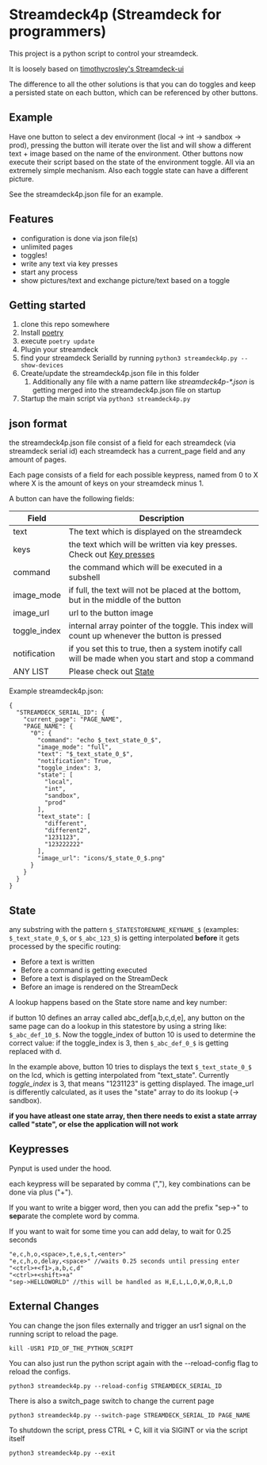 # Streamdeck4p (Streamdeck for programmers)

This project is a python script to control your streamdeck.

It is loosely based on [timothycrosley's Streamdeck-ui](https://github.com/timothycrosley/streamdeck-ui)

The difference to all the other solutions is that you can do toggles and keep a persisted state on each button, which
can be referenced by other buttons.

## Example

Have one button to select a dev environment (local -> int -> sandbox -> prod), pressing the button will iterate over the
list and will show a different text + image based on the name of the environment. Other buttons now execute their script
based on the state of the environment toggle. All via an extremely simple mechanism. Also each toggle state can have a
different picture.

See the streamdeck4p.json file for an example.

## Features

* configuration is done via json file(s)
* unlimited pages
* toggles!
* write any text via key presses
* start any process
* show pictures/text and exchange picture/text based on a toggle

## Getting started

1. clone this repo somewhere
2. Install [poetry](https://python-poetry.org/)
3. execute `poetry update`
4. Plugin your streamdeck
5. find your streamdeck SerialId by running `python3 streamdeck4p.py --show-devices`
6. Create/update the streamdeck4p.json file in this folder
    1. Additionally any file with a name pattern like _streamdeck4p-*.json_ is getting merged into the streamdeck4p.json
       file on startup
7. Startup the main script via `python3 streamdeck4p.py`

## json format

the streamdeck4p.json file consist of a field for each streamdeck (via streamdeck serial id)
each streamdeck has a current_page field and any amount of pages.

Each page consists of a field for each possible keypress, named from 0 to X where X is the amount of keys on your
streamdeck minus 1.

A button can have the following fields:

| Field        | Description                                                                                        |
|--------------|----------------------------------------------------------------------------------------------------|
| text         | The text which is displayed on the streamdeck                                                      |
| keys         | the text which will be written via key presses. Check out [Key presses](#Keypresses)               |
| command      | the command which will be executed in a subshell                                                   |
| image_mode   | if full, the text will not be placed at the bottom, but in the middle of the button                |
| image_url    | url to the button image                                                                            |
| toggle_index | internal array pointer of the toggle. This index will count up whenever the button is pressed      |
| notification | if you set this to true, then a system inotify call will be made when you start and stop a command |
| ANY LIST     | Please check out [State](#State)                                                                   |

Example streamdeck4p.json:

    {
      "STREAMDECK_SERIAL_ID": {
        "current_page": "PAGE_NAME",
        "PAGE_NAME": {
          "0": {
            "command": "echo $_text_state_0_$",
            "image_mode": "full",
            "text": "$_text_state_0_$",
            "notification": True,
            "toggle_index": 3,
            "state": [
              "local",
              "int",
              "sandbox",
              "prod"
            ],
            "text_state": [
              "different",
              "different2",
              "1231123",
              "123222222"
            ],
            "image_url": "icons/$_state_0_$.png"
          }
        }
      }
    }

## State

any substring with the pattern `$_STATESTORENAME_KEYNAME_$` (examples: `$_text_state_0_$`, or `$_abc_123_$`)
is getting interpolated **before** it gets processed by the specific routing:

* Before a text is written
* Before a command is getting executed
* Before a text is displayed on the StreamDeck
* Before an image is rendered on the StreamDeck

A lookup happens based on the State store name and key number:

if button 10 defines an array called abc_def[a,b,c,d,e], any button on the same page can do a lookup in this statestore
by using a string like: `$_abc_def_10_$`. Now the toggle_index of button 10 is used to determine the correct value: if
the toggle_index is 3, then `$_abc_def_0_$` is getting replaced with d.

In the example above, button 10 tries to displays the text `$_text_state_0_$` on the lcd, which is getting interpolated
from "text_state". Currently _toggle_index_ is 3, that means "1231123" is getting displayed. The image_url is
differently calculated, as it uses the "state" array to do its lookup (-> sandbox).

**if you have atleast one state array, then there needs to exist a state arrray called "state", or else the application
will not work**

## Keypresses

Pynput is used under the hood.

each keypress will be separated by comma (","), key combinations can be done via plus ("+"). 

If you want to write a
bigger word, then you can add the prefix "sep->" to **sep**arate the complete word by comma.

If you want to wait for some time you can add delay, to wait for 0.25 seconds

    "e,c,h,o,<space>,t,e,s,t,<enter>"
    "e,c,h,o,delay,<space>" //waits 0.25 seconds until pressing enter
    "<ctrl>+<f1>,a,b,c,d"
    "<ctrl>+<shift>+a"
    "sep->HELLOWORLD" //this will be handled as H,E,L,L,O,W,O,R,L,D

## External Changes

You can change the json files externally and trigger an usr1 signal on the running script to reload the page.

    kill -USR1 PID_OF_THE_PYTHON_SCRIPT

You can also just run the python script again with the --reload-config flag to reload the configs.

    python3 streamdeck4p.py --reload-config STREAMDECK_SERIAL_ID

There is also a switch_page switch to change the current page

    python3 streamdeck4p.py --switch-page STREAMDECK_SERIAL_ID PAGE_NAME

To shutdown the script, press CTRL + C, kill it via SIGINT or via the script itself

    python3 streamdeck4p.py --exit
